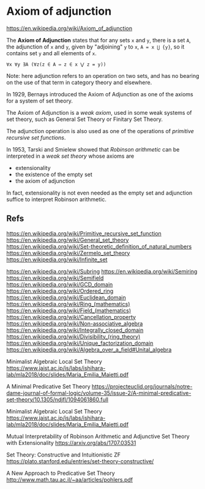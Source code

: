 # Axiom of adjunction

https://en.wikipedia.org/wiki/Axiom_of_adjunction

The **Axiom of Adjunction** states that for any sets `x` and `y`, 
there is a set `A`, the adjunction of `x` and `y`, 
given by "adjoining" `y` to `x`, `A = x ⋃ {y}`, 
so it contains set `y` and all elements of `x`.

`∀x ∀y ∃A (∀z(z ∈ A ⇔ z ∈ x ⋁ z = y))`

Note: here adjunction refers to an operation on two sets, and has no bearing on the use of that term in category theory and elsewhere.


In 1929, Bernays introduced the Axiom of Adjunction as one of the axioms for a system of set theory.

The Axiom of Adjunction is a *weak axiom*, used in some weak systems of set theory, such as General Set Theory or Finitary Set Theory.


The adjunction operation is also used as one of the operations of *primitive recursive set functions*.

In 1953, Tarski and Smielew showed that *Robinson arithmetic* can be interpreted in a *weak set theory* whose axioms are
- extensionality
- the existence of the empty set
- the axiom of adjunction

In fact, extensionality is not even needed as the empty set and adjunction suffice to interpret Robinson arithmetic.


## Refs

https://en.wikipedia.org/wiki/Primitive_recursive_set_function
https://en.wikipedia.org/wiki/General_set_theory
https://en.wikipedia.org/wiki/Set-theoretic_definition_of_natural_numbers
https://en.wikipedia.org/wiki/Zermelo_set_theory
https://en.wikipedia.org/wiki/Infinite_set


https://en.wikipedia.org/wiki/Subring
https://en.wikipedia.org/wiki/Semiring
https://en.wikipedia.org/wiki/Semifield
https://en.wikipedia.org/wiki/GCD_domain
https://en.wikipedia.org/wiki/Ordered_ring
https://en.wikipedia.org/wiki/Euclidean_domain
https://en.wikipedia.org/wiki/Ring_(mathematics)
https://en.wikipedia.org/wiki/Field_(mathematics)
https://en.wikipedia.org/wiki/Cancellation_property
https://en.wikipedia.org/wiki/Non-associative_algebra
https://en.wikipedia.org/wiki/Integrally_closed_domain
https://en.wikipedia.org/wiki/Divisibility_(ring_theory)
https://en.wikipedia.org/wiki/Unique_factorization_domain
https://en.wikipedia.org/wiki/Algebra_over_a_field#Unital_algebra

Minimalist Algebraic Local Set Theory
https://www.jaist.ac.jp/is/labs/ishihara-lab/mla2018/doc/slides/Maria_Emilia_Maietti.pdf

A Minimal Predicative Set Theory
https://projecteuclid.org/journals/notre-dame-journal-of-formal-logic/volume-35/issue-2/A-minimal-predicative-set-theory/10.1305/ndjfl/1094061860.full

Minimalist Algebraic Local Set Theory
https://www.jaist.ac.jp/is/labs/ishihara-lab/mla2018/doc/slides/Maria_Emilia_Maietti.pdf

Mutual Interpretability of Robinson Arithmetic and Adjunctive Set Theory with Extensionality
https://arxiv.org/abs/1707.03531

Set Theory: Constructive and Intuitionistic ZF
https://plato.stanford.edu/entries/set-theory-constructive/

A New Approach to Predicative Set Theory
http://www.math.tau.ac.il/~aa/articles/pohlers.pdf
